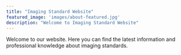 ```yaml
---
title: "Imaging Standard Website"
featured_image: 'images/about-featured.jpg'
description: "Welcome to Imaging Standard Website"
---
```


Welcome to our website. Here you can find the latest information and professional knowledge about imaging standards.
